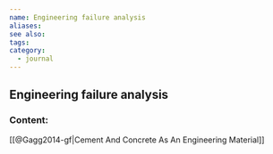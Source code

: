 ```yaml
---
name: Engineering failure analysis
aliases:
see also:
tags:
category:
  - journal
---
```


## Engineering failure analysis

### Content:
[[@Gagg2014-gf|Cement And Concrete As An Engineering Material]]